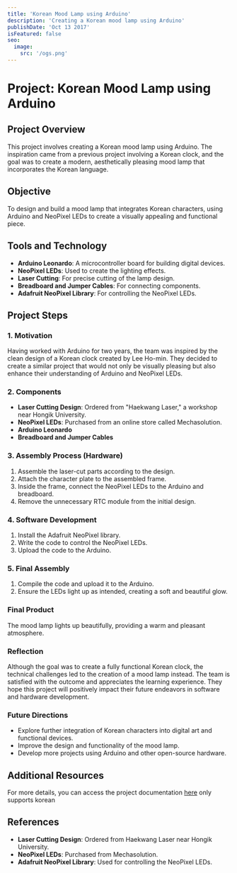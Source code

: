 ```yaml
---
title: 'Korean Mood Lamp using Arduino'
description: 'Creating a Korean mood lamp using Arduino'
publishDate: 'Oct 13 2017'
isFeatured: false
seo:
  image:
    src: '/ogs.png'
---
```

# Project: Korean Mood Lamp using Arduino

## Project Overview
This project involves creating a Korean mood lamp using Arduino. The inspiration came from a previous project involving a Korean clock, and the goal was to create a modern, aesthetically pleasing mood lamp that incorporates the Korean language.

## Objective
To design and build a mood lamp that integrates Korean characters, using Arduino and NeoPixel LEDs to create a visually appealing and functional piece.

## Tools and Technology
- **Arduino Leonardo**: A microcontroller board for building digital devices.
- **NeoPixel LEDs**: Used to create the lighting effects.
- **Laser Cutting**: For precise cutting of the lamp design.
- **Breadboard and Jumper Cables**: For connecting components.
- **Adafruit NeoPixel Library**: For controlling the NeoPixel LEDs.

## Project Steps

### 1. Motivation
Having worked with Arduino for two years, the team was inspired by the clean design of a Korean clock created by Lee Ho-min. They decided to create a similar project that would not only be visually pleasing but also enhance their understanding of Arduino and NeoPixel LEDs.

### 2. Components
- **Laser Cutting Design**: Ordered from "Haekwang Laser," a workshop near Hongik University.
- **NeoPixel LEDs**: Purchased from an online store called Mechasolution.
- **Arduino Leonardo**
- **Breadboard and Jumper Cables**

### 3. Assembly Process (Hardware)
1. Assemble the laser-cut parts according to the design.
2. Attach the character plate to the assembled frame.
3. Inside the frame, connect the NeoPixel LEDs to the Arduino and breadboard.
4. Remove the unnecessary RTC module from the initial design.

### 4. Software Development
1. Install the Adafruit NeoPixel library.
2. Write the code to control the NeoPixel LEDs.
3. Upload the code to the Arduino.

### 5. Final Assembly
1. Compile the code and upload it to the Arduino.
2. Ensure the LEDs light up as intended, creating a soft and beautiful glow.

### Final Product
The mood lamp lights up beautifully, providing a warm and pleasant atmosphere.

### Reflection
Although the goal was to create a fully functional Korean clock, the technical challenges led to the creation of a mood lamp instead. The team is satisfied with the outcome and appreciates the learning experience. They hope this project will positively impact their future endeavors in software and hardware development.

### Future Directions
- Explore further integration of Korean characters into digital art and functional devices.
- Improve the design and functionality of the mood lamp.
- Develop more projects using Arduino and other open-source hardware.

## Additional Resources
For more details, you can access the project documentation [here](https://drive.google.com/file/d/1_hU03K0sz_JIRdn2SNIMPjOMH1-yZif-/view?usp=sharing) only supports korean

## References
- **Laser Cutting Design**: Ordered from Haekwang Laser near Hongik University.
- **NeoPixel LEDs**: Purchased from Mechasolution.
- **Adafruit NeoPixel Library**: Used for controlling the NeoPixel LEDs.


